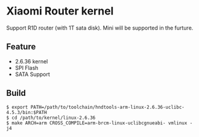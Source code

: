 
Xiaomi Router kernel
===

Support R1D router (with 1T sata disk). Mini will be supported in the furture.


Feature
---

+ 2.6.36 kernel
+ SPI Flash
+ SATA Support


Build
---

    $ export PATH=/path/to/toolchain/hndtools-arm-linux-2.6.36-uclibc-4.5.3/bin:$PATH
    $ cd /path/to/kernel/linux-2.6.36
    $ make ARCH=arm CROSS_COMPILE=arm-brcm-linux-uclibcgnueabi- vmlinux -j4

